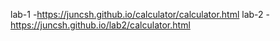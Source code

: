 lab-1 -https://juncsh.github.io/calculator/calculator.html
lab-2 - https://juncsh.github.io/lab2/calculator.html
